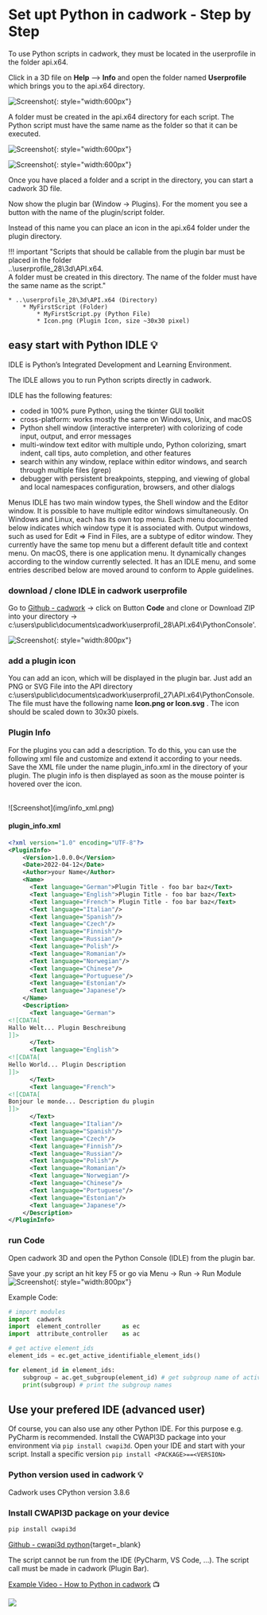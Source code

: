 # Set upt Python in cadwork - Step by Step

To use Python scripts in cadwork, they must be located in the userprofile in the folder api.x64. 

Click in a 3D file on **Help** --> **Info** and open the folder named **Userprofile** which brings you to the api.x64 directory.

![Screenshot](img/info.png){: style="width:600px"}

A folder must be created in the api.x64 directory for each script. The Python script must have the same name as the folder so that it can be executed.  

![Screenshot](img/directory.png){: style="width:600px"}

![Screenshot](img/script.png){: style="width:600px"}


Once you have placed a folder and a script in the directory, you can start a cadwork 3D file. 

Now show the plugin bar (Window -> Plugins). For the moment you see a button with the name of the plugin/script folder. 

Instead of this name you can place an icon in the api.x64 folder under the plugin directory.

!!! important "Scripts that should be callable from the plugin bar must be placed in the folder<br> ..\userprofile_28\3d\API.x64. <br>A folder must be created in this directory. The name of the folder must have the same name as the script."
    
    * ..\userprofile_28\3d\API.x64 (Directory)
        * MyFirstScript (Folder)
            * MyFirstScript.py (Python File)
            * Icon.png (Plugin Icon, size ~30x30 pixel)

## easy start with Python IDLE :bulb:
IDLE is Python’s Integrated Development and Learning Environment.

The IDLE allows you to run Python scripts directly in cadwork. 


IDLE has the following features:

* coded in 100% pure Python, using the tkinter GUI toolkit
* cross-platform: works mostly the same on Windows, Unix, and macOS
* Python shell window (interactive interpreter) with colorizing of code input, output, and error messages
* multi-window text editor with multiple undo, Python colorizing, smart indent, call tips, auto completion, and other features
* search within any window, replace within editor windows, and search through multiple files (grep)
* debugger with persistent breakpoints, stepping, and viewing of global and local namespaces
configuration, browsers, and other dialogs

Menus
IDLE has two main window types, the Shell window and the Editor window. It is possible to have multiple editor windows simultaneously. On Windows and Linux, each has its own top menu. Each menu documented below indicates which window type it is associated with.
Output windows, such as used for Edit => Find in Files, are a subtype of editor window. They currently have the same top menu but a different default title and context menu.
On macOS, there is one application menu. It dynamically changes according to the window currently selected. It has an IDLE menu, and some entries described below are moved around to conform to Apple guidelines.

### download / clone IDLE in cadwork userprofile

Go to [Github - cadwork](https://github.com/CadworkMontreal/PythonConsole) -> click on Button **Code** and clone or Download ZIP into your directory -> c:\users\public\documents\cadwork\userprofil_28\API.x64\PythonConsole'. 

![Screenshot](img/clone.png){: style="width:800px"}

### add a plugin icon
You can add an icon, which will be displayed in the plugin bar.
Just add an PNG or SVG File into the API directory c:\users\public\documents\cadwork\userprofil_27\API.x64\PythonConsole. The file must have the following name **Icon.png or Icon.svg** . The icon should be scaled down to 30x30 pixels.

### Plugin Info

For the plugins you can add a description. To do this, you can use the following xml file and customize and extend it according to your needs. 
Save the XML file under the name plugin_info.xml in the directory of your plugin.
The plugin info is then displayed as soon as the mouse pointer is hovered over the icon.

<br>
![Screenshot](img/info_xml.png)
<br>

#### plugin_info.xml
```xml
<?xml version="1.0" encoding="UTF-8"?>
<PluginInfo>
    <Version>1.0.0.0</Version>
    <Date>2022-04-12</Date>
    <Author>your Name</Author>
    <Name>
      <Text language="German">Plugin Title - foo bar baz</Text>
      <Text language="English">Plugin Title - foo bar baz</Text>
      <Text language="French"> Plugin Title - foo bar baz</Text>
      <Text language="Italian"/>
      <Text language="Spanish"/>
      <Text language="Czech"/>
      <Text language="Finnish"/>
      <Text language="Russian"/>
      <Text language="Polish"/>
      <Text language="Romanian"/>
      <Text language="Norwegian"/>
      <Text language="Chinese"/>
      <Text language="Portuguese"/>
      <Text language="Estonian"/>
      <Text language="Japanese"/>
    </Name>
    <Description>
      <Text language="German">
<![CDATA[
Hallo Welt... Plugin Beschreibung
]]>
      </Text>
      <Text language="English">
<![CDATA[
Hello World... Plugin Description
]]>
      </Text>
      <Text language="French">
<![CDATA[
Bonjour le monde... Description du plugin
]]>
      </Text>
      <Text language="Italian"/>
      <Text language="Spanish"/>
      <Text language="Czech"/>
      <Text language="Finnish"/>
      <Text language="Russian"/>
      <Text language="Polish"/>
      <Text language="Romanian"/>
      <Text language="Norwegian"/>
      <Text language="Chinese"/>
      <Text language="Portuguese"/>
      <Text language="Estonian"/>
      <Text language="Japanese"/>
    </Description>
</PluginInfo>
```

### run Code
Open cadwork 3D and open the Python Console (IDLE) from the plugin bar. 

Save your .py script an hit key F5 or go via Menu -> Run -> Run Module
![Screenshot](img/run.png){: style="width:800px"}

Example Code:

```python
# import modules
import  cadwork   
import  element_controller      as ec
import  attribute_controller    as ac

# get active element_ids
element_ids = ec.get_active_identifiable_element_ids()

for element_id in element_ids:
    subgroup = ac.get_subgroup(element_id) # get subgroup name of active element_ids
    print(subgroup) # print the subgroup names
```



## Use your prefered IDE (advanced user)
Of course, you can also use any other Python IDE. 
For this purpose e.g. PyCharm is recommended. 
Install the CWAPI3D package into your environment via ```pip install cwapi3d```. Open your IDE and start with your script. 
Install a specific version ```pip install <PACKAGE>==<VERSION>```


### Python version used in cadwork :bulb:  <br>
Cadwork uses CPython version 3.8.6 

### Install CWAPI3D package on your device

```python
pip install cwapi3d
```
[Github - cwapi3d python](https://github.com/cwapi3d/cwapi3dpython){target=_blank}

The script cannot be run from the IDE (PyCharm, VS Code, ...). The script call must be made in cadwork (Plugin Bar). 

[Example Video - How to Python in cadwork](videos.md#Videos) :tv: <br>



<noscript>
    <img src="https://analytics.cadwork.ca/ingress/e6b1702b-6224-4e93-94b7-9e4c2cd7ae06/pixel.gif">
</noscript>
<script defer src="https://analytics.cadwork.ca/ingress/e6b1702b-6224-4e93-94b7-9e4c2cd7ae06/script.js"></script>


